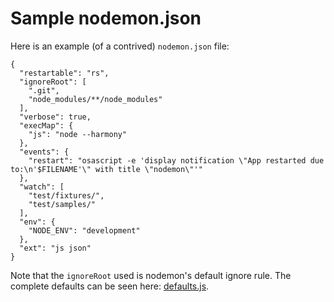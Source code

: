 # Sample nodemon.json

Here is an example (of a contrived) `nodemon.json` file:

    {
      "restartable": "rs",
      "ignoreRoot": [
        ".git",
        "node_modules/**/node_modules"
      ],
      "verbose": true,
      "execMap": {
        "js": "node --harmony"
      },
      "events": {
        "restart": "osascript -e 'display notification \"App restarted due to:\n'$FILENAME'\" with title \"nodemon\"'"
      },
      "watch": [
        "test/fixtures/",
        "test/samples/"
      ],
      "env": {
        "NODE_ENV": "development"
      },
      "ext": "js json"
    }

Note that the `ignoreRoot` used is nodemon's default ignore rule. The complete defaults can be seen here: [defaults.js](https://github.com/remy/nodemon/blob/master/lib/config/defaults.js).
